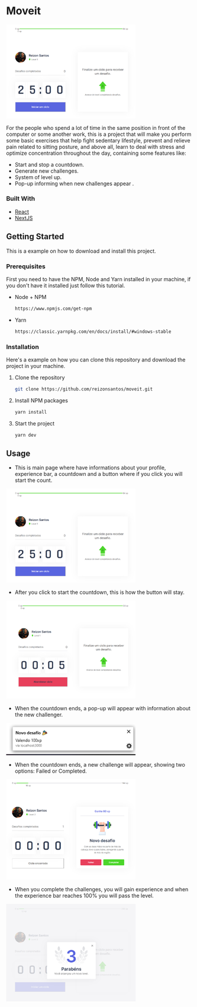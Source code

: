 # Moveit

<p>
  <img src="https://github.com/reizonsantos/moveit/blob/main/img/initialMovit.png" width="350">
</p>


For the people who spend a lot of time in the same position in front of the computer or some another work, this is a project that will make you perform some basic exercises that help fight sedentary lifestyle, prevent and relieve pain related to sitting posture, and above all, learn to deal with stress and optimize concentration throughout the day, containing some features like:
* Start and stop a countdown.
* Generate new challenges.
* System of level up.
* Pop-up informing when new challenges appear .


### Built With

* [React](https://pt-br.reactjs.org/)
* [NextJS](https://nextjs.org/)


## Getting Started

This is a example on how to download and install this project.


### Prerequisites

First you need to have the NPM, Node and Yarn installed in your machine, if you don't have it installed just follow this tutorial.
* Node + NPM
  ```sh
  https://www.npmjs.com/get-npm
  ```
* Yarn
  ```sh
  https://classic.yarnpkg.com/en/docs/install/#windows-stable
  ```


### Installation

Here's a example on how you can clone this repository and download the project in your machine.
1. Clone the repository
   ```sh
   git clone https://github.com/reizonsantos/moveit.git
   ```
2. Install NPM packages
   ```sh
   yarn install
   ```
3. Start the project
   ```sh
   yarn dev
   ```

## Usage

* This is main page where have informations about your profile, experience bar, a countdown and a button where if you click you will start the count.
<p>
  <img src="https://github.com/reizonsantos/moveit/blob/main/img/initialMovit.png" width="350">
</p>

* After you click to start the countdown, this is how the button will stay.
<p>
  <img src="https://github.com/reizonsantos/moveit/blob/main/img/cancelContdown.png" width="350">
</p>

* When the countdown ends, a pop-up will appear with information about the new challenger.
<p>
  <img src="https://github.com/reizonsantos/moveit/blob/main/img/popupNewChallenger.png" width="350">
</p>

* When the countdown ends, a new challenge will appear, showing two options: Failed or Completed. 
<p>
  <img src="https://github.com/reizonsantos/moveit/blob/main/img/newChallenger.png" width="350">
</p>

* When you complete the challenges, you will gain experience and when the experience bar reaches 100% you will pass the level. 
<p>
  <img src="https://github.com/reizonsantos/moveit/blob/main/img/levelUp.png" width="350">
</p>
